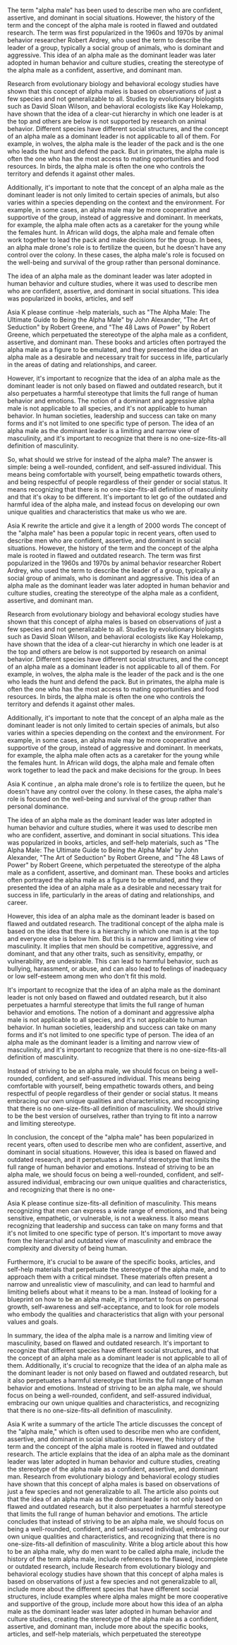 The term "alpha male" has been used to describe men who are confident, assertive, and dominant in social situations. However, the history of the term and the concept of the alpha male is rooted in flawed and outdated research. The term was first popularized in the 1960s and 1970s by animal behavior researcher Robert Ardrey, who used the term to describe the leader of a group, typically a social group of animals, who is dominant and aggressive. This idea of an alpha male as the dominant leader was later adopted in human behavior and culture studies, creating the stereotype of the alpha male as a confident, assertive, and dominant man.

Research from evolutionary biology and behavioral ecology studies have shown that this concept of alpha males is based on observations of just a few species and not generalizable to all. Studies by evolutionary biologists such as David Sloan Wilson, and behavioral ecologists like Kay Holekamp, have shown that the idea of a clear-cut hierarchy in which one leader is at the top and others are below is not supported by research on animal behavior. Different species have different social structures, and the concept of an alpha male as a dominant leader is not applicable to all of them. For example, in wolves, the alpha male is the leader of the pack and is the one who leads the hunt and defend the pack. But in primates, the alpha male is often the one who has the most access to mating opportunities and food resources. In birds, the alpha male is often the one who controls the territory and defends it against other males.

Additionally, it's important to note that the concept of an alpha male as the dominant leader is not only limited to certain species of animals, but also varies within a species depending on the context and the environment. For example, in some cases, an alpha male may be more cooperative and supportive of the group, instead of aggressive and dominant. In meerkats, for example, the alpha male often acts as a caretaker for the young while the females hunt. In African wild dogs, the alpha male and female often work together to lead the pack and make decisions for the group. In bees, an alpha male drone's role is to fertilize the queen, but he doesn't have any control over the colony. In these cases, the alpha male's role is focused on the well-being and survival of the group rather than personal dominance.

The idea of an alpha male as the dominant leader was later adopted in human behavior and culture studies, where it was used to describe men who are confident, assertive, and dominant in social situations. This idea was popularized in books, articles, and self




Asia K
please continue
-help materials, such as "The Alpha Male: The Ultimate Guide to Being the Alpha Male" by John Alexander, "The Art of Seduction" by Robert Greene, and "The 48 Laws of Power" by Robert Greene, which perpetuated the stereotype of the alpha male as a confident, assertive, and dominant man. These books and articles often portrayed the alpha male as a figure to be emulated, and they presented the idea of an alpha male as a desirable and necessary trait for success in life, particularly in the areas of dating and relationships, and career.

However, it's important to recognize that the idea of an alpha male as the dominant leader is not only based on flawed and outdated research, but it also perpetuates a harmful stereotype that limits the full range of human behavior and emotions. The notion of a dominant and aggressive alpha male is not applicable to all species, and it's not applicable to human behavior. In human societies, leadership and success can take on many forms and it's not limited to one specific type of person. The idea of an alpha male as the dominant leader is a limiting and narrow view of masculinity, and it's important to recognize that there is no one-size-fits-all definition of masculinity.

So, what should we strive for instead of the alpha male? The answer is simple: being a well-rounded, confident, and self-assured individual. This means being comfortable with yourself, being empathetic towards others, and being respectful of people regardless of their gender or social status. It means recognizing that there is no one-size-fits-all definition of masculinity and that it's okay to be different. It's important to let go of the outdated and harmful idea of the alpha male, and instead focus on developing our own unique qualities and characteristics that make us who we are.




Asia K
rewrite the article and give it a length of 2000 words
The concept of the "alpha male" has been a popular topic in recent years, often used to describe men who are confident, assertive, and dominant in social situations. However, the history of the term and the concept of the alpha male is rooted in flawed and outdated research. The term was first popularized in the 1960s and 1970s by animal behavior researcher Robert Ardrey, who used the term to describe the leader of a group, typically a social group of animals, who is dominant and aggressive. This idea of an alpha male as the dominant leader was later adopted in human behavior and culture studies, creating the stereotype of the alpha male as a confident, assertive, and dominant man.

Research from evolutionary biology and behavioral ecology studies have shown that this concept of alpha males is based on observations of just a few species and not generalizable to all. Studies by evolutionary biologists such as David Sloan Wilson, and behavioral ecologists like Kay Holekamp, have shown that the idea of a clear-cut hierarchy in which one leader is at the top and others are below is not supported by research on animal behavior. Different species have different social structures, and the concept of an alpha male as a dominant leader is not applicable to all of them. For example, in wolves, the alpha male is the leader of the pack and is the one who leads the hunt and defend the pack. But in primates, the alpha male is often the one who has the most access to mating opportunities and food resources. In birds, the alpha male is often the one who controls the territory and defends it against other males.

Additionally, it's important to note that the concept of an alpha male as the dominant leader is not only limited to certain species of animals, but also varies within a species depending on the context and the environment. For example, in some cases, an alpha male may be more cooperative and supportive of the group, instead of aggressive and dominant. In meerkats, for example, the alpha male often acts as a caretaker for the young while the females hunt. In African wild dogs, the alpha male and female often work together to lead the pack and make decisions for the group. In bees




Asia K
continue
, an alpha male drone's role is to fertilize the queen, but he doesn't have any control over the colony. In these cases, the alpha male's role is focused on the well-being and survival of the group rather than personal dominance.

The idea of an alpha male as the dominant leader was later adopted in human behavior and culture studies, where it was used to describe men who are confident, assertive, and dominant in social situations. This idea was popularized in books, articles, and self-help materials, such as "The Alpha Male: The Ultimate Guide to Being the Alpha Male" by John Alexander, "The Art of Seduction" by Robert Greene, and "The 48 Laws of Power" by Robert Greene, which perpetuated the stereotype of the alpha male as a confident, assertive, and dominant man. These books and articles often portrayed the alpha male as a figure to be emulated, and they presented the idea of an alpha male as a desirable and necessary trait for success in life, particularly in the areas of dating and relationships, and career.

However, this idea of an alpha male as the dominant leader is based on flawed and outdated research. The traditional concept of the alpha male is based on the idea that there is a hierarchy in which one man is at the top and everyone else is below him. But this is a narrow and limiting view of masculinity. It implies that men should be competitive, aggressive, and dominant, and that any other traits, such as sensitivity, empathy, or vulnerability, are undesirable. This can lead to harmful behavior, such as bullying, harassment, or abuse, and can also lead to feelings of inadequacy or low self-esteem among men who don't fit this mold.

It's important to recognize that the idea of an alpha male as the dominant leader is not only based on flawed and outdated research, but it also perpetuates a harmful stereotype that limits the full range of human behavior and emotions. The notion of a dominant and aggressive alpha male is not applicable to all species, and it's not applicable to human behavior. In human societies, leadership and success can take on many forms and it's not limited to one specific type of person. The idea of an alpha male as the dominant leader is a limiting and narrow view of masculinity, and it's important to recognize that there is no one-size-fits-all definition of masculinity.

Instead of striving to be an alpha male, we should focus on being a well-rounded, confident, and self-assured individual. This means being comfortable with yourself, being empathetic towards others, and being respectful of people regardless of their gender or social status. It means embracing our own unique qualities and characteristics, and recognizing that there is no one-size-fits-all definition of masculinity. We should strive to be the best version of ourselves, rather than trying to fit into a narrow and limiting stereotype.

In conclusion, the concept of the "alpha male" has been popularized in recent years, often used to describe men who are confident, assertive, and dominant in social situations. However, this idea is based on flawed and outdated research, and it perpetuates a harmful stereotype that limits the full range of human behavior and emotions. Instead of striving to be an alpha male, we should focus on being a well-rounded, confident, and self-assured individual, embracing our own unique qualities and characteristics, and recognizing that there is no one-




Asia K
please continue
size-fits-all definition of masculinity. This means recognizing that men can express a wide range of emotions, and that being sensitive, empathetic, or vulnerable, is not a weakness. It also means recognizing that leadership and success can take on many forms and that it's not limited to one specific type of person. It's important to move away from the hierarchal and outdated view of masculinity and embrace the complexity and diversity of being human.

Furthermore, it's crucial to be aware of the specific books, articles, and self-help materials that perpetuate the stereotype of the alpha male, and to approach them with a critical mindset. These materials often present a narrow and unrealistic view of masculinity, and can lead to harmful and limiting beliefs about what it means to be a man. Instead of looking for a blueprint on how to be an alpha male, it's important to focus on personal growth, self-awareness and self-acceptance, and to look for role models who embody the qualities and characteristics that align with your personal values and goals.

In summary, the idea of the alpha male is a narrow and limiting view of masculinity, based on flawed and outdated research. It's important to recognize that different species have different social structures, and that the concept of an alpha male as a dominant leader is not applicable to all of them. Additionally, it's crucial to recognize that the idea of an alpha male as the dominant leader is not only based on flawed and outdated research, but it also perpetuates a harmful stereotype that limits the full range of human behavior and emotions. Instead of striving to be an alpha male, we should focus on being a well-rounded, confident, and self-assured individual, embracing our own unique qualities and characteristics, and recognizing that there is no one-size-fits-all definition of masculinity.




Asia K
write a summary of the article
The article discusses the concept of the "alpha male," which is often used to describe men who are confident, assertive, and dominant in social situations. However, the history of the term and the concept of the alpha male is rooted in flawed and outdated research. The article explains that the idea of an alpha male as the dominant leader was later adopted in human behavior and culture studies, creating the stereotype of the alpha male as a confident, assertive, and dominant man. Research from evolutionary biology and behavioral ecology studies have shown that this concept of alpha males is based on observations of just a few species and not generalizable to all. The article also points out that the idea of an alpha male as the dominant leader is not only based on flawed and outdated research, but it also perpetuates a harmful stereotype that limits the full range of human behavior and emotions. The article concludes that instead of striving to be an alpha male, we should focus on being a well-rounded, confident, and self-assured individual, embracing our own unique qualities and characteristics, and recognizing that there is no one-size-fits-all definition of masculinity.
Write a blog article about this 
how to be an alpha male, why do men want to be called alpha male, include the history of the term alpha male, include references to the flawed, incomplete or outdated research, include Research from evolutionary biology and behavioral ecology studies have shown that this concept of alpha males is based on observations of just a few species and not generalizable to all, include more about the different species that have different social structures, include examples where alpha males might be more cooperative and supportive of the group,
include more about how this idea of an alpha male as the dominant leader was later adopted in human behavior and culture studies, creating the stereotype of the alpha male as a confident, assertive, and dominant man, include more about the specific books, articles, and self-help materials, which perpetuated the stereotype
